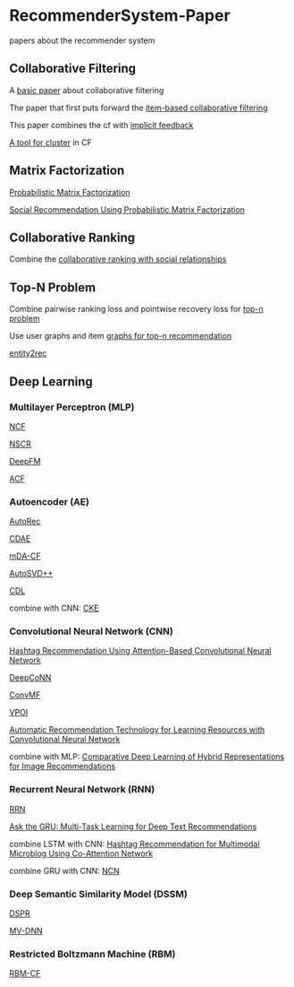 # RecommenderSystem-Paper
papers about the recommender system

## Collaborative Filtering
A [basic paper](https://github.com/chenboability/RecommenderSystem-Paper/blob/master/Collaborative%20Filtering/summary/A%20Survey%20of%20Collaborative%20Filtering%20Algorithms%20for%20Social%20Recommender%20Systems.md) about collaborative filtering

The paper that first puts forward the [item-based collaborative filtering](https://github.com/chenboability/RecommenderSystem-Paper/blob/master/Collaborative%20Filtering/summary/Item-to-Item%20Collaborative%20Filtering.md)

This paper combines the cf with [implicit feedback](https://github.com/chenboability/RecommenderSystem-Paper/blob/master/Collaborative%20Filtering/summary/Collaborative%20Filtering%20for%20Implicit%20Feedback%20Datasets.md)

[A tool for cluster](https://github.com/chenboability/RecommenderSystem-Paper/blob/master/Collaborative%20Filtering/summary/Top-N%20Recommender%20System%20via%20Matrix%20Completion.md) in CF

## Matrix Factorization
[Probabilistic Matrix Factorization](https://github.com/chenboability/RecommenderSystem-Paper/blob/master/Matrix%20Factorization/summary/Probabilistic%20Matrix%20Factorization.md)

[Social Recommendation Using Probabilistic Matrix Factorization](https://github.com/chenboability/RecommenderSystem-Paper/blob/master/Matrix%20Factorization/summary/SoRec%20Social%20Recommendation%20Using%20PMF.md)



## Collaborative Ranking
Combine the [collaborative ranking with social relationships](https://github.com/chenboability/RecommenderSystem-Paper/blob/master/Collaborative%20Ranking/summary/Collaborative%20Ranking%20with%20Social%20Relationships%20for%20Top-N%20Recommendations.md)

## Top-N Problem
Combine pairwise ranking loss and pointwise recovery loss for [top-n problem](https://github.com/chenboability/RecommenderSystem-Paper/blob/master/Top%20N%20Problem/summary/Improving%20Top-N%20Recommendation%20with%20Heterogeneous%20Loss.md)

Use user graphs and item [graphs for top-n recommendation](https://github.com/chenboability/RecommenderSystem-Paper/blob/master/Top%20N%20Problem/summary/Top-N%20rcommendation%20on%20graphs.md) 

[entity2rec](https://github.com/chenboability/RecommenderSystem-Paper/blob/master/Top%20N%20Problem/summary/entity2rec%20Learning%20User-Item%20Relatedness%20from%20Knowledge%20Graphs%20for%20Top-N%20Item%20Recommendation.md)

## Deep Learning

### Multilayer Perceptron (MLP)

[NCF](https://github.com/chenboability/RecommenderSystem-Paper/blob/master/Deep%20Learning/summary/Neural%20collaborative%20filtering.md)

[NSCR](https://github.com/chenboability/RecommenderSystem-Paper/blob/master/Deep%20Learning/summary/Item%20Silk%20Road%20Recommending%20Items%20from%20Information%20Domains%20to%20Social%20Users.md)

[DeepFM](https://github.com/chenboability/RecommenderSystem-Paper/blob/master/Deep%20Learning/summary/DeepFM%20A%20Factorization-Machine%20based%20Neural%20Network%20for%20CTR%20Prediction.md)

[ACF](https://github.com/chenboability/RecommenderSystem-Paper/blob/master/Deep%20Learning/summary/Attentive%20Collaborative%20Filtering%20Multimedia%20Recommendation%20with%20Item-%20and%20Component-Level%20Attention.md)
### Autoencoder (AE)

[AutoRec](https://github.com/chenboability/RecommenderSystem-Paper/blob/master/Deep%20Learning/summary/AutoRec%20Autoencoders%20Meet%20Collaborative%20Filtering.md)

[CDAE](https://github.com/chenboability/RecommenderSystem-Paper/blob/master/Deep%20Learning/summary/Collaborative%20Denoising%20Auto-Encoders%20for%20Top-N%20Recommender%20Systems.md)

[mDA-CF](https://github.com/chenboability/RecommenderSystem-Paper/blob/master/Deep%20Learning/summary/Deep%20Collaborative%20Filtering%20via%20Marginalized%20Denoising%20Auto-encoder.md)

[AutoSVD++](https://github.com/chenboability/RecommenderSystem-Paper/blob/master/Deep%20Learning/summary/AutoSVD%2B%2B%20An%20Efficient%20Hybrid%20Collaborative%20Filtering%20Model%20via%20Contractive%20Auto-encoders.md)

[CDL](https://github.com/chenboability/RecommenderSystem-Paper/blob/master/Deep%20Learning/summary/Collaborative%20Deep%20Learning%20for%20Recommender%20Systems.md)

combine with CNN: [CKE](https://github.com/chenboability/RecommenderSystem-Paper/blob/master/Deep%20Learning/summary/Collaborative%20Knowledge%20Base%20Embedding%20for%20Recommender%20Systems.md)

### Convolutional Neural Network (CNN)

[Hashtag Recommendation Using Attention-Based Convolutional Neural Network](https://github.com/chenboability/RecommenderSystem-Paper/blob/master/Deep%20Learning/summary/Hashtag%20Recommendation%20Using%20Attention-Based%20Convolutional%20Neural%20Network.md)

[DeepCoNN](https://github.com/chenboability/RecommenderSystem-Paper/blob/master/Deep%20Learning/summary/Joint%20Deep%20Modeling%20of%20Users%20and%20Items%20Using%20Reviews%20for%20Recommendation.md)

[ConvMF](https://github.com/chenboability/RecommenderSystem-Paper/blob/master/Deep%20Learning/summary/Convolutional%20Matrix%20Factorization%20for%20Document%20Context-Aware%20Recommendation.md)

[VPOI](https://github.com/chenboability/RecommenderSystem-Paper/blob/master/Deep%20Learning/summary/What%20Your%20Images%20Reveal%20Exploiting%20Visual%20Contents%20for%20Point-of-Interest%20Recommendation.md)

[Automatic Recommendation Technology for Learning Resources with Convolutional Neural Network](https://github.com/chenboability/RecommenderSystem-Paper/blob/master/Deep%20Learning/summary/Automatic%20Recommendation%20Technology%20for%20Learning%20Resources%20with%20Convolutional%20Neural%20Network.md)

combine with MLP: [Comparative Deep Learning of Hybrid Representations for Image Recommendations](https://github.com/chenboability/RecommenderSystem-Paper/blob/master/Deep%20Learning/summary/Comparative%20Deep%20Learning%20of%20Hybrid%20Representations%20for%20Image%20Recommendations.md)

### Recurrent Neural Network (RNN)

[RRN](https://github.com/chenboability/RecommenderSystem-Paper/blob/master/Deep%20Learning/summary/Recurrent%20Recommender%20Networks.md)

[Ask the GRU: Multi-Task Learning for Deep Text Recommendations](https://github.com/chenboability/RecommenderSystem-Paper/blob/master/Deep%20Learning/summary/Ask%20the%20GRU%20Multi-Task%20Learning%20for%20Deep%20Text%20Recommendations.md)

combine LSTM with CNN: [Hashtag Recommendation for Multimodal Microblog Using Co-Attention Network](https://github.com/chenboability/RecommenderSystem-Paper/blob/master/Deep%20Learning/summary/Hashtag%20Recommendation%20for%20Multimodal%20Microblog%20Using%20Co-Attention%20Network.md)

combine GRU with CNN: [NCN](https://github.com/chenboability/RecommenderSystem-Paper/blob/master/Deep%20Learning/summary/Neural%20Citation%20Network%20for%20Context-Aware%20Citation%20Recommendation.md)

### Deep Semantic Similarity Model (DSSM)

[DSPR](https://github.com/chenboability/RecommenderSystem-Paper/blob/master/Deep%20Learning/summary/Tag-Aware%20Personalized%20Recommendation%20Using%20a%20Deep-Semantic%20Similarity%20Model%20with%20Negative%20Sampling.md)

[MV-DNN](https://github.com/chenboability/RecommenderSystem-Paper/blob/master/Deep%20Learning/summary/A%20multi-view%20deep%20learning%20approach%20for%20cross%20domain%20user%20modeling%20in%20recommendation%20systems.md)

### Restricted Boltzmann Machine (RBM)

[RBM-CF]()








